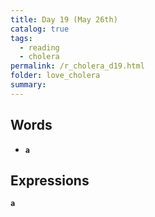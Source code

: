 ```yaml
---
title: Day 19 (May 26th)
catalog: true
tags: 
  - reading
  - cholera
permalink: /r_cholera_d19.html
folder: love_cholera
summary: 
---
```


## Words

-   <b data-toggle="tooltip" data-original-title="{{site.data.glossary.a}}">`a`</b>


## Expressions

<b data-toggle="tooltip" data-original-title="{{site.data.answers.15_a}}">`a`</b>